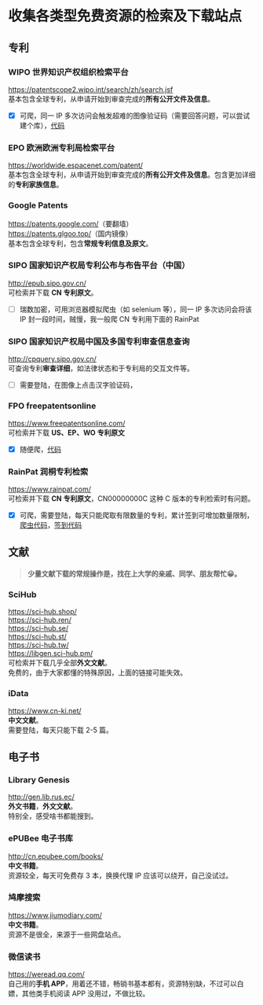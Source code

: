 # 收集各类型免费资源的检索及下载站点



## 专利
### WIPO 世界知识产权组织检索平台  
<https://patentscope2.wipo.int/search/zh/search.jsf>  
基本包含全球专利，从申请开始到审查完成的**所有公开文件及信息**。  
  - [X] 可爬，同一 IP 多次访问会触发超难的图像验证码（需要回答问题，可以尝试建个库），[代码]()  
  
### EPO 欧洲欧洲专利局检索平台  
<https://worldwide.espacenet.com/patent/>  
基本包含全球专利，从申请开始到审查完成的**所有公开文件及信息**。包含更加详细的**专利家族信息**。  
 
### Google Patents  
<https://patents.google.com/>（要翻墙）  
<https://patents.glgoo.top/>（国内镜像）  
基本包含全球专利，包含**常规专利信息及原文**。

### SIPO 国家知识产权局专利公布与布告平台（中国）  
<http://epub.sipo.gov.cn/>  
可检索并下载 **CN 专利原文**。  
  - [ ] 瑞数加密，可用浏览器模拟爬虫（如 selenium 等），同一 IP 多次访问会将该 IP 封一段时间，贼慢，我一般爬 CN 专利用下面的 RainPat  
  
### SIPO 国家知识产权局中国及多国专利审查信息查询  
<http://cpquery.sipo.gov.cn/>  
可查询专利**审查详细**，如法律状态和于专利局的交互文件等。   
  - [ ] 需要登陆，在图像上点击汉字验证码，  
  
### FPO freepatentsonline  
<https://www.freepatentsonline.com/>  
可检索并下载 **US、EP、WO 专利原文**  
  - [X] 随便爬，[代码]()  
  
### RainPat 润桐专利检索  
<https://www.rainpat.com/>  
可检索并下载 **CN 专利原文**，CN00000000C 这种 C 版本的专利检索时有问题。  
  - [X] 可爬，需要登陆，每天只能爬取有限数量的专利，累计签到可增加数量限制，[爬虫代码]()，[签到代码]()  
  
## 文献

> #### 少量文献下载的常规操作是，找在上大学的亲戚、同学、朋友帮忙:grinning:。

### SciHub  
<https://sci-hub.shop/>  
<https://sci-hub.ren/>  
<https://sci-hub.se/>  
<https://sci-hub.st/>  
<https://sci-hub.tw/>  
<https://libgen.sci-hub.pm/>  
可检索并下载几乎全部**外文文献**。  
免费的，由于大家都懂的特殊原因，上面的链接可能失效。

### iData  
<https://www.cn-ki.net/>  
**中文文献**。  
需要登陆，每天只能下载 2-5 篇。

## 电子书
### Library Genesis  
<http://gen.lib.rus.ec/>  
**外文书籍**，**外文文献**。  
特别全，感受啥书都能搜到。

### ePUBee 电子书库  
<http://cn.epubee.com/books/>  
**中文书籍**。  
资源较全，每天可免费存 3 本，换换代理 IP 应该可以绕开，自己没试过。

### 鸠摩搜索  
<https://www.jiumodiary.com/>  
**中文书籍**。  
资源不是很全，来源于一些网盘站点。

### 微信读书  
<https://weread.qq.com/>  
自己用的**手机 APP**，用着还不错，畅销书基本都有，资源特别缺，不过可以白嫖，其他类手机阅读 APP 没用过，不做比较。
